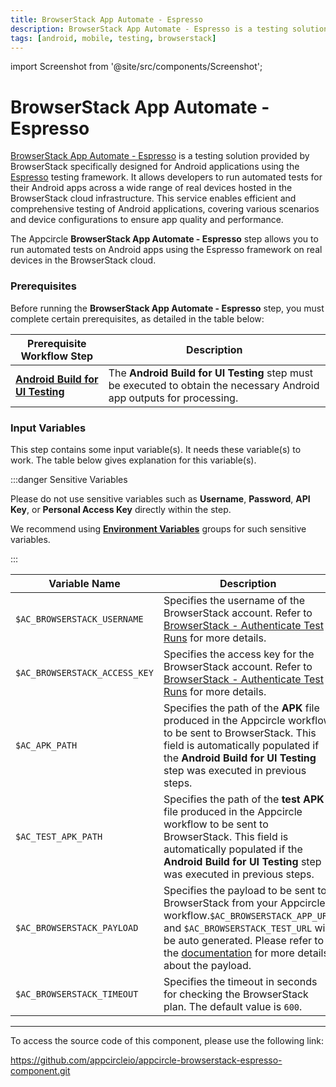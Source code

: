 ```yaml
---
title: BrowserStack App Automate - Espresso
description: BrowserStack App Automate - Espresso is a testing solution provided by BrowserStack specifically designed for Android applications using the Espresso testing framework.
tags: [android, mobile, testing, browserstack]
---
```


import Screenshot from '@site/src/components/Screenshot';

# BrowserStack App Automate - Espresso

[BrowserStack App Automate - Espresso](https://www.browserstack.com/docs/app-automate/espresso/getting-started#4-execute-espresso-tests) is a testing solution provided by BrowserStack specifically designed for Android applications using the [Espresso](https://developer.android.com/training/testing/espresso) testing framework. It allows developers to run automated tests for their Android apps across a wide range of real devices hosted in the BrowserStack cloud infrastructure. This service enables efficient and comprehensive testing of Android applications, covering various scenarios and device configurations to ensure app quality and performance.

The Appcircle **BrowserStack App Automate - Espresso** step allows you to run automated tests on Android apps using the Espresso framework on real devices in the BrowserStack cloud.

### Prerequisites

Before running the **BrowserStack App Automate - Espresso** step, you must complete certain prerequisites, as detailed in the table below:

| Prerequisite Workflow Step                      | Description                                     |
|-------------------------------------------------|-------------------------------------------------|
| [**Android Build for UI Testing**](https://docs.appcircle.io/workflows/android-specific-workflow-steps/#android-build-for-ui-testing) | The **Android Build for UI Testing** step must be executed to obtain the necessary Android app outputs for processing. |

<Screenshot url='https://cdn.appcircle.io/docs/assets/android-workflow-components-browserstack-app-automate-espresso_1.png'/>

### Input Variables

This step contains some input variable(s). It needs these variable(s) to work. The table below gives explanation for this variable(s).

<Screenshot url='https://cdn.appcircle.io/docs/assets/android-workflow-components-browserstack-app-automate-espresso_2.png'/>

:::danger Sensitive Variables

Please do not use sensitive variables such as **Username**, **Password**, **API Key**, or **Personal Access Key** directly within the step.

We recommend using [**Environment Variables**](/environment-variables/managing-variables) groups for such sensitive variables.

:::

| Variable Name                 | Description                                    | Status |
|-------------------------------|------------------------------------------------|--------|
| `$AC_BROWSERSTACK_USERNAME`   | Specifies the username of the BrowserStack account. Refer to [BrowserStack - Authenticate Test Runs](https://www.browserstack.com/docs/automate/cypress/authentication) for more details. | Required |
| `$AC_BROWSERSTACK_ACCESS_KEY` | Specifies the access key for the BrowserStack account. Refer to [BrowserStack - Authenticate Test Runs](https://www.browserstack.com/docs/automate/cypress/authentication) for more details. | Required |
| `$AC_APK_PATH`                | Specifies the path of the **APK** file produced in the Appcircle workflow to be sent to BrowserStack. This field is automatically populated if the **Android Build for UI Testing** step was executed in previous steps. | Required |
| `$AC_TEST_APK_PATH`           | Specifies the path of the **test APK** file produced in the Appcircle workflow to be sent to BrowserStack. This field is automatically populated if the **Android Build for UI Testing** step was executed in previous steps. | Required |
| `$AC_BROWSERSTACK_PAYLOAD`    | Specifies the payload to be sent to BrowserStack from your Appcircle workflow.`$AC_BROWSERSTACK_APP_URL` and `$AC_BROWSERSTACK_TEST_URL` will be auto generated. Please refer to the [documentation](https://www.browserstack.com/docs/app-automate/api-reference/espresso/builds#execute-a-build) for more details about the payload. | Optional |
| `$AC_BROWSERSTACK_TIMEOUT`    | Specifies the timeout in seconds for checking the BrowserStack plan. The default value is `600`. | Required |

---

To access the source code of this component, please use the following link:

https://github.com/appcircleio/appcircle-browserstack-espresso-component.git